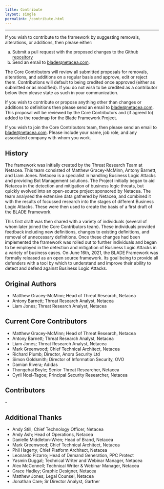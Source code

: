 ```yaml
---
title: Contribute
layout: single
permalink: /contribute.html
---
```

<hr />
<p>If you wish to contribute to the framework by suggesting removals, alterations, or additions, then please either:
    <ol type="a">
        <li>Submit a pull request with the proposed changes to the Github <a href="https://github.com/NetBLADE-framework/NetBLADE-framework.github.io">repository</a></li>
        <li>Send an email to <a href="mailto:blade@netacea.com?subject=BLADE Framework - contribute">blade@netacea.com</a>.</li>
    </ol>
</p>

<p>The Core Contributors will review all submitted proposals for removals, alterations, and additions on a regular basis and approve, edit or reject them. Contributions will default to being credited once approved (either as submitted or as modified). If you do not wish to be credited as a contributor below then please state as such in your communication.</p>
<p>If you wish to contribute or propose anything other than changes or additions to definitions then please send an email to <a href="mailto:blade@netacea.com?subject=BLADE Framework - contribute">blade@netacea.com</a>. This proposal will be reviewed by the Core Contributors and (if agreed to) added to the roadmap for the Blade Framework Project.</p>
<p>If you wish to join the Core Contributors team, then please send an email to <a href="mailto:blade@netacea.com?subject=BLADE Framework - join core contributors">blade@netacea.com</a>. Please include your name, job role, and any associated company with whom you work.</p>

<h2>History</h2>
<p>The framework was initially created by the Threat Research Team at Netacea. This team consisted of Matthew Gracey-McMinn, Antony Barnett, and Liam Jones. Netacea is a specialist in handling Business Logic Attacks and providing Bot Management solutions. The Project initially began to aid Netacea in the detection and mitigation of business logic threats, but quickly evolved into an open-source project sponsored by Netacea. The team analysed the extensive data gathered by Netacea, and combined it with the results of focussed research into the stages of different Business Logic Attacks. These were then used to create the basis of a first draft of the BLADE Framework.</p>

<p>This first draft was then shared with a variety of individuals (several of whom later joined the Core Contributors team). These individuals provided feedback including new definitions, changes to existing definitions, and removal of unnecessary definitions. Once these changes had been implemented the framework was rolled out to further individuals and began to be employed in the detection and mitigation of Business Logic Attacks in a variety of business cases.
On June 16th, 2021, the BLADE Framework was formally released as an open source framework. Its goal being to provide all defenders with a tool by which to understand and improve their ability to detect and defend against Business Logic Attacks.</p>

<h2>Original Authors</h2>
<ul>
    <li>Matthew Gracey-McMinn; Head of Threat Research, Netacea</li>
    <li>Antony Barnett; Threat Research Analyst, Netacea</li>
    <li>Liam Jones; Threat Research Analyst, Netacea</li>
</ul>
<h2>Current Core Contributors</h2>
<ul>
    <li>Matthew Gracey-McMinn; Head of Threat Research, Netacea</li>
    <li>Antony Barnett; Threat Research Analyst, Netacea</li>
    <li>Liam Jones; Threat Research Analyst, Netacea</li>
    <li>Mark Greenwood; Chief Technical Architect, Netacea</li>
    <li>Richard Plumb; Director, Anora Security Ltd</li>
    <li>Simon Goldsmith; Director of Information Security, OVO</li>
    <li>Damian Rivera; Adidas</li>
    <li>Thongchai Boyle; Senior Threat Researcher, Netacea</li>
    <li>Cyril Noel-Tagoe; Principal Security Researcher, Netacea</li>
</ul>

<h2>Contributors</h2>
<p>-</p>

<h2>Additional Thanks</h2>
<ul>
    <li>Andy Still; Chief Technology Officer, Netacea</li>
    <li>Andy Ash; Head of Operations, Netacea</li>
    <li>Danielle Middleton-Wren; Head of Brand, Netacea</li>
    <li>Mark Greenwood; Chief Technical Architect, Netacea</li>
    <li>Phil Hagerty; Chief Platform Architect, Netacea</li>
    <li>Leonardo Pizarro; Head of Demand Generation, PPC Protect</li>
    <li>Yasmin Duggal; Technical Writer and Webinar Manager, Netacea</li>
    <li>Alex McConnell; Technical Writer & Webinar Manager, Netacea</li>
    <li>Grace Hadley; Graphic Designer, Netacea</li>
    <li>Matthew Jones; Legal Counsel, Netacea</li>
    <li>Jonathan Care; Sr Director Analyst, Gartner</li>
</ul>
